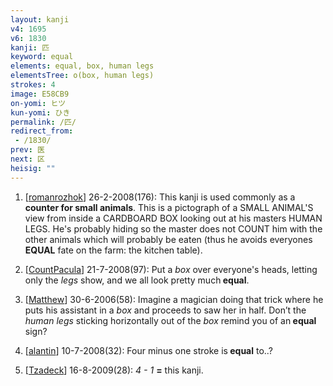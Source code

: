 ```yaml
---
layout: kanji
v4: 1695
v6: 1830
kanji: 匹
keyword: equal
elements: equal, box, human legs
elementsTree: o(box, human legs)
strokes: 4
image: E58CB9
on-yomi: ヒツ
kun-yomi: ひき
permalink: /匹/
redirect_from:
 - /1830/
prev: 医
next: 区
heisig: ""
---
```


1) [<a href="http://kanji.koohii.com/profile/romanrozhok">romanrozhok</a>] 26-2-2008(176): This kanji is used commonly as a <strong>counter for small animals</strong>. This is a pictograph of a SMALL ANIMAL&#039;S view from inside a CARDBOARD BOX looking out at his masters HUMAN LEGS. He&#039;s probably hiding so the master does not COUNT him with the other animals which will probably be eaten (thus he avoids everyones<strong> EQUAL</strong> fate on the farm: the kitchen table).

2) [<a href="http://kanji.koohii.com/profile/CountPacula">CountPacula</a>] 21-7-2008(97): Put a <em>box</em> over everyone&#039;s heads, letting only the <em>legs</em> show, and we all look pretty much<strong> equal</strong>.

3) [<a href="http://kanji.koohii.com/profile/Matthew">Matthew</a>] 30-6-2006(58): Imagine a magician doing that trick where he puts his assistant in a <em>box</em> and proceeds to saw her in half. Don’t the <em>human legs</em> sticking horizontally out of the <em>box</em> remind you of an<strong> equal</strong> sign?

4) [<a href="http://kanji.koohii.com/profile/alantin">alantin</a>] 10-7-2008(32): Four minus one stroke is<strong> equal</strong> to..?

5) [<a href="http://kanji.koohii.com/profile/Tzadeck">Tzadeck</a>] 16-8-2009(28): <em>4 - 1</em> <strong>=</strong> this kanji.

